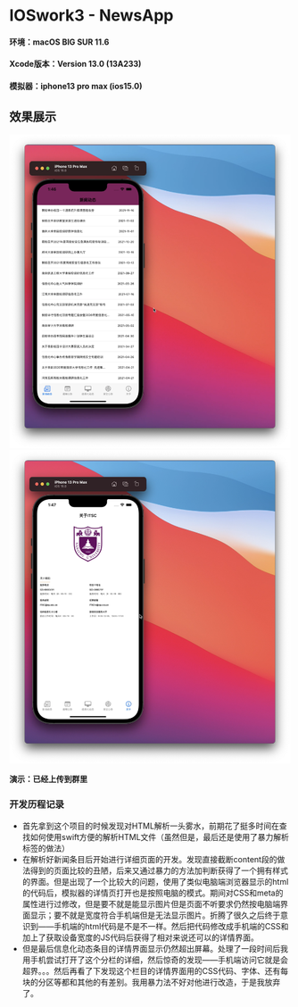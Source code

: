 # IOSwork3 - NewsApp

#### 环境：macOS BIG SUR 11.6

#### Xcode版本：Version 13.0 (13A233)

#### 模拟器：iphone13 pro max (ios15.0)

## 效果展示

<img src="./png1.png">

<img src="./png2.png">

**演示：已经上传到群里**

### 开发历程记录

- 首先拿到这个项目的时候发现对HTML解析一头雾水，前期花了挺多时间在查找如何使用swift方便的解析HTML文件（虽然但是，最后还是使用了暴力解析标签的做法）
- 在解析好新闻条目后开始进行详细页面的开发。发现直接截断content段的做法得到的页面比较的丑陋，后来又通过暴力的方法加判断获得了一个拥有样式的界面。但是出现了一个比较大的问题，使用了类似电脑端浏览器显示的html的代码后，模拟器的详情页打开也是按照电脑的模式。期间对CSS和meta的属性进行过修改，但是要不就是能显示图片但是页面不听要求仍然按电脑端界面显示；要不就是宽度符合手机端但是无法显示图片。折腾了很久之后终于意识到——手机端的html代码是不是不一样。然后把代码修改成手机端的CSS和加上了获取设备宽度的JS代码后获得了相对来说还可以的详情界面。
- 但是最后信息化动态条目的详情界面显示仍然超出屏幕。处理了一段时间后我用手机尝试打开了这个分栏的详细，然后惊奇的发现——手机端访问它就是会超界。。。然后再看了下发现这个栏目的详情界面用的CSS代码、字体、还有每块的分区等都和其他的有差别。我用暴力法不好对他进行改造，于是我放弃了。
